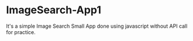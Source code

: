 # ImageSearch-App1
It's a simple Image Search Small App done using  javascript without API call for practice.
